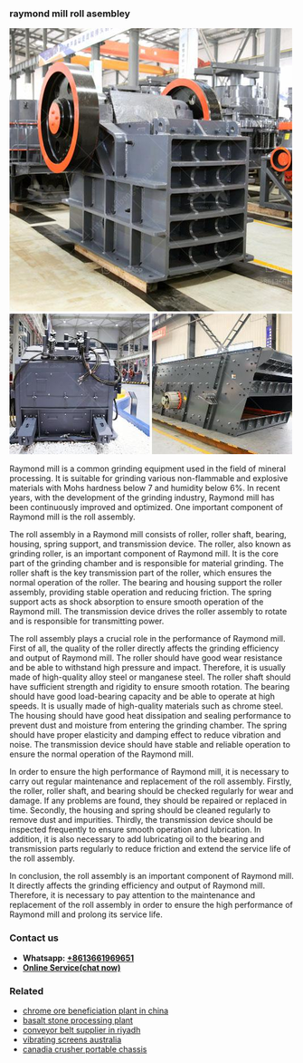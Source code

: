 <h3>raymond mill roll asembley</h3><img src='1708408509.jpg' alt=''><p>Raymond mill is a common grinding equipment used in the field of mineral processing. It is suitable for grinding various non-flammable and explosive materials with Mohs hardness below 7 and humidity below 6%. In recent years, with the development of the grinding industry, Raymond mill has been continuously improved and optimized. One important component of Raymond mill is the roll assembly.</p><p>The roll assembly in a Raymond mill consists of roller, roller shaft, bearing, housing, spring support, and transmission device. The roller, also known as grinding roller, is an important component of Raymond mill. It is the core part of the grinding chamber and is responsible for material grinding. The roller shaft is the key transmission part of the roller, which ensures the normal operation of the roller. The bearing and housing support the roller assembly, providing stable operation and reducing friction. The spring support acts as shock absorption to ensure smooth operation of the Raymond mill. The transmission device drives the roller assembly to rotate and is responsible for transmitting power.</p><p>The roll assembly plays a crucial role in the performance of Raymond mill. First of all, the quality of the roller directly affects the grinding efficiency and output of Raymond mill. The roller should have good wear resistance and be able to withstand high pressure and impact. Therefore, it is usually made of high-quality alloy steel or manganese steel. The roller shaft should have sufficient strength and rigidity to ensure smooth rotation. The bearing should have good load-bearing capacity and be able to operate at high speeds. It is usually made of high-quality materials such as chrome steel. The housing should have good heat dissipation and sealing performance to prevent dust and moisture from entering the grinding chamber. The spring should have proper elasticity and damping effect to reduce vibration and noise. The transmission device should have stable and reliable operation to ensure the normal operation of the Raymond mill.</p><p>In order to ensure the high performance of Raymond mill, it is necessary to carry out regular maintenance and replacement of the roll assembly. Firstly, the roller, roller shaft, and bearing should be checked regularly for wear and damage. If any problems are found, they should be repaired or replaced in time. Secondly, the housing and spring should be cleaned regularly to remove dust and impurities. Thirdly, the transmission device should be inspected frequently to ensure smooth operation and lubrication. In addition, it is also necessary to add lubricating oil to the bearing and transmission parts regularly to reduce friction and extend the service life of the roll assembly.</p><p>In conclusion, the roll assembly is an important component of Raymond mill. It directly affects the grinding efficiency and output of Raymond mill. Therefore, it is necessary to pay attention to the maintenance and replacement of the roll assembly in order to ensure the high performance of Raymond mill and prolong its service life.</p><h3>Contact us</h3><ul><li><strong>Whatsapp:&nbsp;<a href="https://wa.me/8613661969651">+8613661969651</a></strong></li><li><a href="https://swt.shibang-china.com/?git&amp;zhl&amp;raymond mill roll asembley"><strong>Online Service(chat now)</strong></a></li></ul><h3>Related</h3><ul><li><a href='chrome ore beneficiation plant in china.md'>chrome ore beneficiation plant in china</a></li><li><a href='basalt stone processing plant.md'>basalt stone processing plant</a></li><li><a href='conveyor belt supplier in riyadh.md'>conveyor belt supplier in riyadh</a></li><li><a href='vibrating screens australia.md'>vibrating screens australia</a></li><li><a href='canadia crusher portable chassis.md'>canadia crusher portable chassis</a></li></ul>